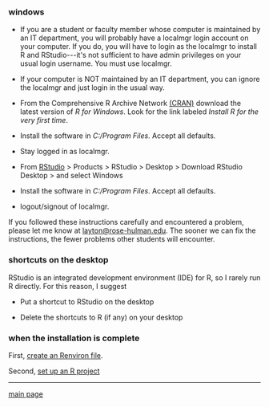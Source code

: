 ### windows

-   If you are a student or faculty member whose computer is maintained by an IT department, you will probably have a localmgr login account on your computer. If you do, you will have to login as the localmgr to install R and RStudio---it's not sufficient to have admin privileges on your usual login username. You must use localmgr.

-   If your computer is NOT maintained by an IT department, you can ignore the localmgr and just login in the usual way.

-   From the Comprehensive R Archive Network [(CRAN)](http://cran.us.r-project.org/) download the latest version of *R for Windows*. Look for the link labeled *Install R for the very first time*.

-   Install the software in *C:/Program Files*. Accept all defaults.

-   Stay logged in as localmgr.

-   From [RStudio](http://www.rstudio.com/) &gt; Products &gt; RStudio &gt; Desktop &gt; Download RStudio Desktop &gt; and select Windows

-   Install the software in *C:/Program Files*. Accept all defaults.

-   logout/signout of localmgr.

If you followed these instructions carefully and encountered a problem, please let me know at <layton@rose-hulman.edu>. The sooner we can fix the instructions, the fewer problems other students will encounter.

### shortcuts on the desktop

RStudio is an integrated development environment (IDE) for R, so I rarely run R directly. For this reason, I suggest

-   Put a shortcut to RStudio on the desktop

-   Delete the shortcuts to R (if any) on your desktop

### when the installation is complete

First, [create an Renviron file](https://github.com/DSR-RHIT/install-R-and-RStudio/blob/master/pages/setup_Renviron.md).

Second, [set up an R project](https://github.com/DSR-RHIT/install-R-and-RStudio/blob/master/pages/setup_R_project.md)

------------------------------------------------------------------------

[main page](../README.md)
